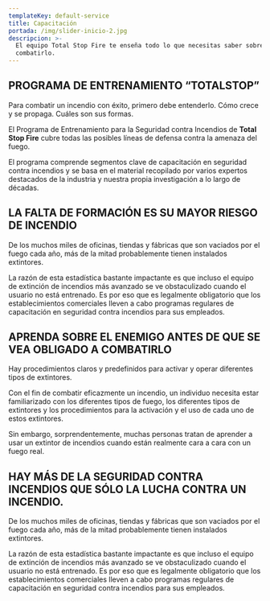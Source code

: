 ```yaml
---
templateKey: default-service
title: Capacitación
portada: /img/slider-inicio-2.jpg
descripcion: >-
  El equipo Total Stop Fire te enseña todo lo que necesitas saber sobre el fuego y cómo
  combatirlo.
---
```

## PROGRAMA DE ENTRENAMIENTO “TOTALSTOP”

Para combatir un incendio con éxito, primero debe entenderlo. Cómo crece y se propaga. Cuáles son sus formas.

El Programa de Entrenamiento para la Seguridad contra Incendios de **Total Stop Fire** cubre todas las posibles líneas de defensa contra la amenaza del fuego.

El programa comprende segmentos clave de capacitación en seguridad contra incendios y se basa en el material recopilado por varios expertos destacados de la industria y nuestra propia investigación a lo largo de décadas.

## LA FALTA DE FORMACIÓN ES SU MAYOR RIESGO DE INCENDIO

De los muchos miles de oficinas, tiendas y fábricas que son vaciados por el fuego cada año, más de la mitad probablemente tienen instalados extintores.

La razón de esta estadística bastante impactante es que incluso el equipo de extinción de incendios más avanzado se ve obstaculizado cuando el usuario no está entrenado. Es por eso que es legalmente obligatorio que los establecimientos comerciales lleven a cabo programas regulares de capacitación en seguridad contra incendios para sus empleados.

 ## APRENDA SOBRE EL ENEMIGO ANTES DE QUE SE VEA OBLIGADO A COMBATIRLO

Hay procedimientos claros y predefinidos para activar y operar diferentes tipos de extintores.

Con el fin de combatir eficazmente un incendio, un individuo necesita estar familiarizado con los diferentes tipos de fuego, los diferentes tipos de extintores y los procedimientos para la activación y el uso de cada uno de estos extintores.

Sin embargo, sorprendentemente, muchas personas tratan de aprender a usar un extintor de incendios cuando están realmente cara a cara con un fuego real.



## HAY MÁS DE LA SEGURIDAD CONTRA INCENDIOS QUE SÓLO LA LUCHA CONTRA UN INCENDIO.

De los muchos miles de oficinas, tiendas y fábricas que son vaciados por el fuego cada año, más de la mitad probablemente tienen instalados extintores.

La razón de esta estadística bastante impactante es que incluso el equipo de extinción de incendios más avanzado se ve obstaculizado cuando el usuario no está entrenado. Es por eso que es legalmente obligatorio que los establecimientos comerciales lleven a cabo programas regulares de capacitación en seguridad contra incendios para sus empleados.
